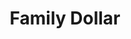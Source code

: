 ---
title: "Family Dollar"
url: /atlanta/family-dollar-donald-lee-hollowell-parkway-northwest/
shop: Kramladen
---